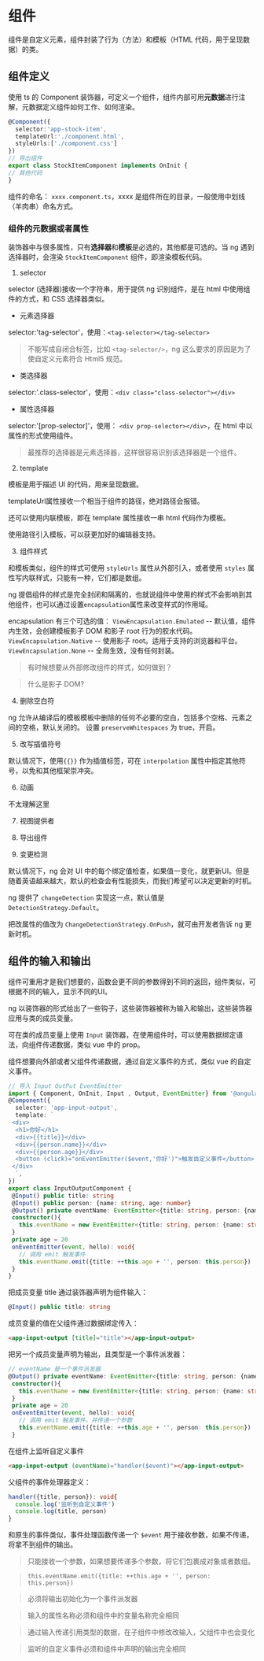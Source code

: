 # 组件

组件是自定义元素，组件封装了行为（方法）和模板（HTML 代码，用于呈现数据）的类。

## 组件定义

使用 ts 的 Component 装饰器，可定义一个组件，组件内部可用**元数据**进行注解，元数据定义组件如何工作、如何渲染。

```ts
@Component({
  selector:'app-stock-item',
  templateUrl:'./component.html',
  styleUrls:['./component.css']
})
// 导出组件
export class StockItemComponent implements OnInit {
// 其他代码
}
```

组件的命名：
`xxxx.component.ts`，xxxx 是组件所在的目录，一般使用中划线（羊肉串）命名方式。

### 组件的元数据或者属性

装饰器中与很多属性，只有**选择器**和**模板**是必选的，其他都是可选的。当 ng 遇到选择器时，会渲染 `StockItemComponent` 组件，即渲染模板代码。

1. selector 

selector (选择器)接收一个字符串，用于提供 ng 识别组件，是在 html 中使用组件的方式，和 CSS 选择器类似。

- 元素选择器

 selector:'tag-selector'，使用：`<tag-selector></tag-selector>`
> 不能写成自闭合标签，比如 `<tag-selector/>`，ng 这么要求的原因是为了使自定义元素符合 Html5 规范。

- 类选择器

 selector:'.class-selector'，使用：`<div class="class-selector"></div>`

- 属性选择器

 selector:'[prop-selector]'，使用： `<div prop-selector></div>`，在 html 中以属性的形式使用组件。

> 最推荐的选择器是元素选择器，这样很容易识别该选择器是一个组件。


2. template 

模板是用于描述 UI 的代码，用来呈现数据。

templateUrl属性接收一个相当于组件的路径，绝对路径会报错。

还可以使用内联模板，即在 template 属性接收一串 html 代码作为模板。

使用路径引入模板，可以获更加好的编辑器支持。

3. 组件样式

和模板类似，组件的样式可使用 `styleUrls` 属性从外部引入，或者使用 `styles` 属性写内联样式，只能有一种，它们都是数组。

ng 提倡组件的样式是完全封闭和隔离的，也就说组件中使用的样式不会影响到其他组件，也可以通过设置`encapsulation`属性来改变样式的作用域。

encapsulation 有三个可选的值：
`ViewEncapsulation.Emulated` -- 默认值，组件内生效，会创建模板影子 DOM 和影子 root 行为的胶水代码。
`ViewEncapsulation.Native` -- 使用影子 root。适用于支持的浏览器和平台。
`ViewEncapsulation.None` -- 全局生效，没有任何封装。

<!-- TODO -->
> 有时候想要从外部修改组件的样式，如何做到？

<!-- TODO -->
> 什么是影子 DOM?

4. 删除空白符

ng 允许从编译后的模板模板中删除的任何不必要的空白，包括多个空格、元素之间的空格，默认关闭的。
设置 `preserveWhitespaces` 为 true，开启。

5. 改写插值符号

默认情况下，使用`{{}}` 作为插值标签，可在 `interpolation` 属性中指定其他符号，以免和其他框架崇冲突。

6. 动画

<!-- TODO -->
不太理解这里

7. 视图提供者

<!-- TODO 不太理解-->

8. 导出组件

<!-- TODO 没理解 -->

9. 变更检测

默认情况下，ng 会对 UI 中的每个绑定值检查，如果值一变化，就更新UI。但是随着英语越来越大，默认的检查会有性能损失，而我们希望可以决定更新的时机。

ng 提供了 `changeDetection` 实现这一点，默认值是`DetectionStrategy.Default`。

把改属性的值改为 `ChangeDetectionStrategy.OnPush`，就可由开发者告诉 ng 更新时机。


## 组件的输入和输出

组件可重用才是我们想要的，函数会更不同的参数得到不同的返回，组件类似，可根据不同的输入，显示不同的UI。

ng 以装饰器的形式给出了一些钩子，这些装饰器被称为输入和输出，这些装饰器应用与类的成员变量。

可在类的成员变量上使用 `Input` 装饰器，在使用组件时，可以使用数据绑定语法，向组件传递数据，类似 vue 中的 prop。

组件想要向外部或者父组件传递数据，通过自定义事件的方式，类似 vue 的自定义事件。

```ts
// 导入 Input OutPut EventEmitter 
import { Component, OnInit, Input , Output, EventEmitter} from '@angular/core'
@Component({
  selector: 'app-input-output',
  template: `
 <div>
  <h1>你好</h1>
  <div>{{title}}</div>
  <div>{{person.name}}</div>
  <div>{{person.age}}</div>
  <button (click)="onEventEmitter($event,'你好')">触发自定义事件</button>
 </div>
  `,
})
export class InputOutputComponent {
 @Input() public title: string
 @Input() public person: {name: string, age: number}
 @Output() private eventName: EventEmitter<{title: string, person: {name: string, age: number}}> // 声明输出的类型：事件
 constructor(){
   this.eventName = new EventEmitter<{title: string, person: {name: string, age: number}}>() // 初始化事件对象
 }
 private age = 20
 onEventEmitter(event, hello): void{
   // 调用 emit 触发事件
   this.eventName.emit({title: ++this.age + '', person: this.person})
 }
}
```

把成员变量 title 通过装饰器声明为组件输入：
```ts
@Input() public title: string
```

成员变量的值在父组件通过数据绑定传入：
```html
<app-input-output [title]="title"></app-input-output>
```

把另一个成员变量声明为输出，且类型是一个事件派发器：
```ts
// eventName 是一个事件派发器
@Output() private eventName: EventEmitter<{title: string, person: {name: string, age: number}}>
 constructor(){
   this.eventName = new EventEmitter<{title: string, person: {name: string, age: number}}>() // 初始化事件对象
 }
 private age = 20
 onEventEmitter(event, hello): void{
   // 调用 emit 触发事件，并传递一个参数
   this.eventName.emit({title: ++this.age + '', person: this.person})
 }
```

在组件上监听自定义事件

```html
<app-input-output (eventName)="handler($event)"></app-input-output>
```

父组件的事件处理器定义：
```ts
handler({title, person}): void{
  console.log('监听到自定义事件')
  console.log(title, person)
}
```

和原生的事件类似，事件处理函数传递一个 `$event` 用于接收参数，如果不传递，将拿不到组件的输出。

> 只能接收一个参数，如果想要传递多个参数，将它们包裹成对象或者数组。

> `this.eventName.emit({title: ++this.age + '', person: this.person})`

> 必须将输出初始化为一个事件派发器

> 输入的属性名称必须和组件中的变量名称完全相同

> 通过输入传递引用类型的数据，在子组件中修改改输入，父组件中也会变化

> 监听的自定义事件必须和组件中声明的输出完全相同

